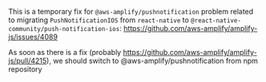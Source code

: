 This is a temporary fix for `@aws-amplify/pushnotification` problem
related to migrating `PushNotificationIOS` from `react-native` to
`@react-native-community/push-notification-ios`:
https://github.com/aws-amplify/amplify-js/issues/4089

As soon as there is a fix (probably https://github.com/aws-amplify/amplify-js/pull/4215),
we should switch to @aws-amplify/pushnotification from npm repository
